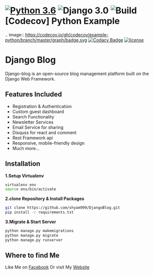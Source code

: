 [![Python 3.6](https://img.shields.io/badge/python-3.6-yellow.svg)](https://www.python.org/downloads/release/python-360/)
![Django 3.0](https://img.shields.io/badge/Django-3.0-green.svg)
![Build](https://github.com/shyam999/Django-blog/workflows/Build/badge.svg?branch=master)
[Codecov] Python Example
=========================

.. image:: https://codecov.io/gh/codecov/example-python/branch/master/graph/badge.svg
[![Codacy Badge](https://api.codacy.com/project/badge/Grade/81d44860b4074b8c952303d2b999cb05)](https://app.codacy.com/manual/shyam.acharjya.1/Django-blog_2?utm_source=github.com&utm_medium=referral&utm_content=shyam999/Django-blog&utm_campaign=Badge_Grade_Dashboard)
[![license](https://img.shields.io/github/license/DAVFoundation/captain-n3m0.svg?style=flat-square)](https://github.com/shyam999/django-blog/blob/master/LICENSE)
# Django Blog
Django-blog is an open-source blog management platform built on the Django Web Framework.
## Features Included
- Registration & Authentication
- Custom guest dashboard
- Search Functionality
- Newsletter Services
- Email Service for sharing
- Disquss for react and comment
- Rest Framework api
- Responsive, mobile-friendly design
- Much more...

## Installation
**1.Setup Virtualenv**
```sh
virtualenv env
source env/bin/activate
```
**2.clone Repository & Install Packages**
```sh
git clone https://github.com/shyam999/DjangoBlog.git
pip install -r requirements.txt
```
**3.Migrate & Start Server**
```sh
python manage.py makemigrations
python manage.py migrate
python manage.py runserver
```

## Where to find Me
Like Me on [Facebook](https://www.facebook.com/shyam333445/)
Or visit My [Website](https://shyam999.github.io)
